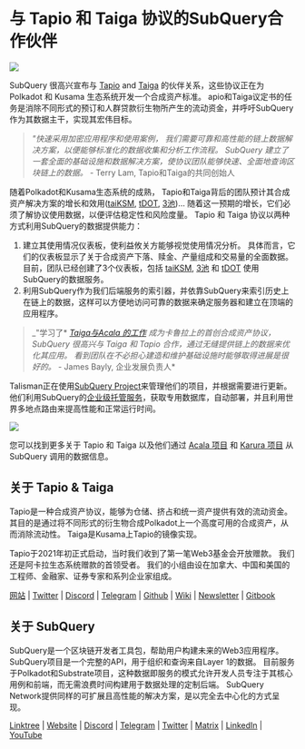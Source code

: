 # 与 Tapio 和 Taiga 协议的SubQuery合作伙伴

![](https://miro.medium.com/max/1400/0*Gll90VO7CJRbU-N1)

SubQuery 很高兴宣布与 [Tapio](https://tapioprotocol.io/) and [Taiga](https://taigaprotocol.io/) 的伙伴关系，这些协议正在为 Polkadot 和 Kusama 生态系统开发一个合成资产标准。 apio和Taiga议定书的任务是消除不同形式的预订和人群贷款衍生物所产生的流动资金，并呼吁SubQuery作为其数据主干，实现其宏伟目标。

> _"快速采用加密应用程序和使用案例， 我们需要可靠和高性能的链上数据解决方案，以便能够标准化的数据收集和分析工作流程。 SubQuery 建立了一套全面的基础设施和数据解决方案，使协议团队能够快速、全面地查询区块链上的数据。_ - Terry Lam, Tapio和Taiga的共同创始人

随着Polkadot和Kusama生态系统的成熟， Tapio和Taiga背后的团队预计其合成资产解决方案的增长和效用([taiKSM](https://medium.com/taiga-protocol/taiksm-triple-threat-c4ca0827f66d), [tDOT](https://twitter.com/TapioProtocol/status/1526569317625921536), [3池](https://twitter.com/TaigaProtocol/status/1527828256757383168))... 随着这一预期的增长，它们必须了解协议使用数据，以便评估稳定性和风险度量。 Tapio 和 Taiga 协议以两种方式利用SubQuery的数据提供能力：

1.  建立其使用情况仪表板，使利益攸关方能够视觉使用情况分析。 具体而言，它们的仪表板显示了关于合成资产下落、赎金、产量组成和交易量的全面数据。 目前，团队已经创建了3个仪表板，包括 [taiKSM](https://grafana.acbtc.fi/d/y6TwA2U7k/taiga-dashboard?orgId=1), [3池](https://grafana.acbtc.fi/d/y6TwA2U7k/taiga-dashboard?orgId=1) 和 [tDOT](https://grafana.acbtc.fi/d/4dk8Geunk/tapio-dashboard?orgId=1) 使用SubQuery的数据服务。
2.  利用SubQuery作为我们后端服务的索引器，并依靠SubQuery来索引历史上在链上的数据，这样可以方便地访问可靠的数据来确定服务器和建立在顶端的应用程序。

> _"学习了* [*Taiga与Acala 的工作*](https://medium.com/taiga-protocol/introducing-taiga-bringing-efficient-liquidity-for-uniform-assets-on-kusama-d6825ad74b8) *成为卡鲁拉上的首创合成资产协议， SubQuery 很高兴与 Taiga 和 Tapio 合作，通过无缝提供链上的数据来优化其应用。 看到团队在不必担心建造和维护基础设施时能够取得进展是很好的。* - James Bayly, 企业发展负责人\*

Talisman正在使用[SubQuery Project](https://project.subquery.network/)来管理他们的项目，并根据需要进行更新。 他们利用SubQuery的[企业级托管服务](https://blog.subquery.network/blogs/20211228-enterprise-hosted.html)，获取专用数据库，自动部署，并且利用世界多地点路由来提高性能和正常运行时间。

![](https://miro.medium.com/max/1248/0*9h4mnGXGPwUITWpz)

您可以找到更多关于 Tapio 和 Taiga 以及他们通过 [Acala 项目](https://explorer.subquery.network/subquery/nutsfinance/stable-asset-acala) 和 [Karura 项目](https://explorer.subquery.network/subquery/nutsfinance/stable-asset-karura) 从 SubQuery 调用的数据信息。

## 关于 Tapio & Taiga

Tapio是一种合成资产协议，能够为仓储、挤占和统一资产提供有效的流动资金。 其目的是通过将不同形式的衍生物合成Polkadot上一个高度可用的合成资产，从而消除流动性。 Taiga是Kusama上Tapio的镜像实现。

Tapio于2021年初正式启动，当时我们收到了第一笔Web3基金会开放赠款。 我们还是阿卡拉生态系统赠款的首领受者。 我们的小组由设在加拿大、中国和美国的工程师、金融家、证券专家和系列企业家组成。

[网站](https://taigaprotocol.io/) | [Twitter](https://twitter.com/TaigaProtocol) | [Discord](https://discord.gg/XRxWsbUeN2) | [Telegram](https://t.me/TaigaAnnouncements) | [Github](https://github.com/nutsfinance/stable-asset) | [Wiki](https://www.notion.so/Tapio-Taiga-Protocol-Content-Centre-7bae2597e64247cc981a5ed392c78585) | [Newsletter](https://taigaprotocol.substack.com/) | [Gitbook](https://nutsfinance.gitbook.io/tapio/)

## 关于 SubQuery

SubQuery是一个区块链开发者工具包，帮助用户构建未来的Web3应用程序。 SubQuery项目是一个完整的API，用于组织和查询来自Layer 1的数据。 目前服务于Polkadot和Substrate项目，这种数据即服务的模式允许开发人员专注于其核心用例和前端，而无需浪费时间构建用于数据处理的定制后端。 SubQuery Network提供同样的可扩展且高性能的解决方案，是以完全去中心化的方式呈现。

​​[Linktree](https://linktr.ee/subquerynetwork) | [Website](https://subquery.network/) | [Discord](https://discord.com/invite/78zg8aBSMG) | [Telegram](https://t.me/subquerynetwork) | [Twitter](https://twitter.com/subquerynetwork) | [Matrix](https://matrix.to/#/#subquery:matrix.org) | [LinkedIn](https://www.linkedin.com/company/subquery) | [YouTube](https://www.youtube.com/channel/UCi1a6NUUjegcLHDFLr7CqLw)
